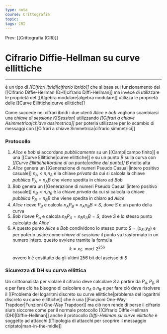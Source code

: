 ```yaml
---
type: nota
course: Crittografia
topic: 
tags: CRI
---
```


Prev: [[Crittografia (CRI)]]

# Cifrario Diffie-Hellman su curve ellittiche
---
è un tipo di _[[Cifrari ibridi|cifrario ibrido]]_  che si basa sul funzionamento del [[Cifrario Diffie-Hellman (DH)|cifrario Diffi-Hellman]]  ma invece di utilizzare le proprietà del [[Algebra modulare|algebra modulare]] utilizza le proprietà delle [[Curve Ellittiche|curve ellittiche]]


Come succede nei cifrari ibridi i due utenti _Alice_ e _bob_ vogliono scambiarsi una _chiave di sessione_ $K[Session]$  utilizzando _[[Cifrari a chiave Asimmetrica|chiave assimetrica]]_ per  poterla utilizzare per lo scambio di messaggi con [[Cifrari a chiave Simmetrica|cifrario simmetrici]]

### Protocollo
1. _Alice_ e _bob_ si accordano _pubblicamente_ su un [[Campi|campo finito]]  e una [[Curve Ellittiche|curve ellittiche]] e su un punto $B$ sulla curva con _[[Curve Ellittiche#ordine di un punto|ordine del punto]]_ $B$ molto alta
2. _Alice_ genera un [[Generazione di numeri Pseudo Casuali|intero positivo casuale]] $n_{A} < n$,$n_{A}$ è la chiave _privata_ da cui si calcola la chiave _pubblica_ $P_{A}=n_{A}B$ che viene spedita in chiaro ad _Bob_
3. _Bob_ genera un [[Generazione di numeri Pseudo Casuali|intero positivo casuale]] $n_{B} < n$,$n_{B}$ è la chiave _privata_ da cui si calcola la chiave _pubblica_ $P_{B}=n_{B}B$ che viene spedita in chiaro ad _Alice_
4. _Alice_ riceve $P_{B}$ e calcola $n_{A}P_{B}=n_{A}n_{B}B=S$, dove $S$  è un punto della curva
5. _Bob_ riceve $P_{A}$ e calcola $n_{B}P_{A}=n_{B}n_{A}B=S$, dove $S$ è lo stesso punto calcolato da _Alice_
6. A questo punto _Alice_ e _Bob_ condividono lo stesso punto $S=(x_{S},y_{S})$ e per poterlo usare come _chiave di sessione_ il punto va trasformato in un numero intero. questo avviene tramite la formula$$k = x_{S}\mod  2^{256}$$ ovvero $k$ è costituito da gli ultimi 256 bit del ascisse di $S$
 
### Sicurezza di DH su curva ellittica
Un crittoanalista per violare il cifrario deve calcolare $S$ a partire da $P_{A},P_{B},B$ e per fare ciò ha bisogno di calcolare o $n_{A}$ o $n_{B}$ e per fare ciò deve risolvere il [[Problema del logaritmi discreto su curve ellittiche|problema del logaritmi discreto su curve ellittiche]] che è una [[Funzioni One-Way Trapdoor|Funzioni One-Way Trapdoor]] ma ciò non rende di perse il cifrario siuro siccome come per il normale protocollo [[Cifrario Diffie-Hellman (DH)|Diffie-Hellman]] anche il protocollo _Diffi-Hellman su curve ellittiche_ è soggetto ad attacchi [[Tipologia di attacchi per scoprire il messaggio criptato|man-in-the-midle]]
